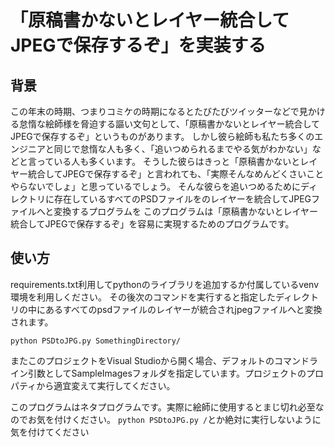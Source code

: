 # 「原稿書かないとレイヤー統合してJPEGで保存するぞ」を実装する
## 背景
この年末の時期、つまりコミケの時期になるとたびたびツイッターなどで見かける怠惰な絵師様を脅迫する謳い文句として、「原稿書かないとレイヤー統合してJPEGで保存するぞ」というものがあります。
しかし彼ら絵師も私たち多くのエンジニアと同じで怠惰な人も多く、「追いつめられるまでやる気がわかない」などと言っている人も多くいます。
そうした彼らはきっと「原稿書かないとレイヤー統合してJPEGで保存するぞ」と言われても、「実際そんなめんどくさいことやらないでしょ」と思っているでしょう。
そんな彼らを追いつめるためにディレクトリに存在しているすべてのPSDファイルをのレイヤーを統合してJPEGファイルへと変換するプログラムを
このプログラムは「原稿書かないとレイヤー統合してJPEGで保存するぞ」を容易に実現するためのプログラムです。


## 使い方
requirements.txt利用してpythonのライブラリを追加するか付属しているvenv環境を利用しください。
その後次のコマンドを実行すると指定したディレクトリの中にあるすべてのpsdファイルのレイヤーが統合されjpegファイルへと変換されます。

`python PSDtoJPG.py SomethingDirectory/`

またこのプロジェクトをVisual Studioから開く場合、デフォルトのコマンドライン引数としてSampleImagesフォルダを指定しています。プロジェクトのプロパティから適宜変えて実行してください。

このプログラムはネタプログラムです。実際に絵師に使用するとまじ切れ必至なのでお気を付けください。
`python PSDtoJPG.py /`とか絶対に実行しないように気を付けてください
